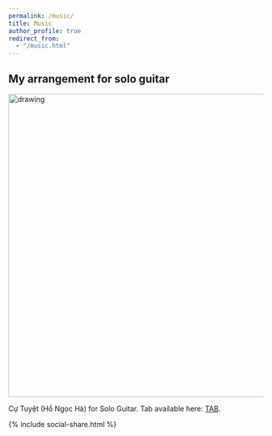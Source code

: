 ```yaml
---
permalink: /music/
title: Music
author_profile: true
redirect_from: 
  - "/music.html"
---
```




## My arrangement for solo guitar

<img src="https://elsentjhung.github.io/images/cu-tuyet.png" alt="drawing" width="600"/>

Cự Tuyệt (Hồ Ngọc Hà) for Solo Guitar. Tab available here: [TAB].

[Tab]: https://elsentjhung.github.io/files/cu-tuyet.pdf


{% include social-share.html %}

